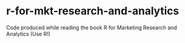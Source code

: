 # r-for-mkt-research-and-analytics
Code produced while reading the book R for Marketing Research and Analytics (Use R!)

